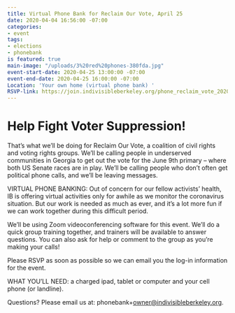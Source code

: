 ```yaml
---
title: Virtual Phone Bank for Reclaim Our Vote, April 25
date: 2020-04-04 16:56:00 -07:00
categories:
- event
tags:
- elections
- phonebank
is featured: true
main-image: "/uploads/3%20red%20phones-380fda.jpg"
event-start-date: 2020-04-25 13:00:00 -07:00
event-end-date: 2020-04-25 16:00:00 -07:00
Location: 'Your own home (virtual phone bank) '
RSVP-link: https://join.indivisibleberkeley.org/phone_reclaim_vote_2020_04_25
---
```


# Help Fight Voter Suppression!

That’s what we’ll be doing for Reclaim Our Vote, a coalition of civil rights and voting rights groups. We’ll be calling people in underserved communities in Georgia to get out the vote for the June 9th primary – where both US Senate races are in play. We’ll be calling people who don’t often get political phone calls, and we’ll be leaving messages.

VIRTUAL PHONE BANKING: Out of concern for our fellow activists’ health, IB is offering virtual activities only for awhile as we monitor the coronavirus situation. But our work is needed as much as ever, and it’s a lot more fun if we can work together during this difficult period.

We’ll be using Zoom videoconferencing software for this event. We’ll do a quick group training together, and trainers will be available to answer questions. You can also ask for help or comment to the group as you’re making your calls!

Please RSVP as soon as possible so we can email you the log-in information for the event. 

WHAT YOU’LL NEED: a charged ipad, tablet or computer and your cell phone (or landline).

Questions? Please email us at: phonebank\+owner@indivisibleberkeley.org.
